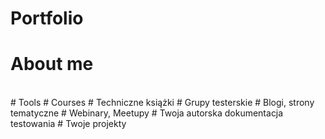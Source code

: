 # Portfolio

# About me
<br>
# Tools
# Courses
# Techniczne książki
# Grupy testerskie
# Blogi, strony tematyczne
# Webinary, Meetupy
# Twoja autorska dokumentacja testowania
# Twoje projekty

